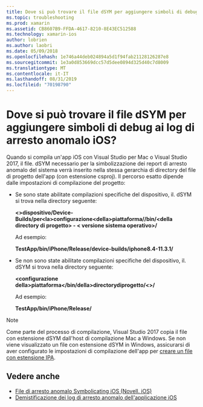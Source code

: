 ```yaml
---
title: Dove si può trovare il file dSYM per aggiungere simboli di debug ai log di arresto anomalo iOS?
ms.topic: troubleshooting
ms.prod: xamarin
ms.assetid: CB8607B9-FFDA-4617-8210-8E43EC512588
ms.technology: xamarin-ios
author: lobrien
ms.author: laobri
ms.date: 05/09/2018
ms.openlocfilehash: 1e746a44deb024894a5d1f94fab21128126287e8
ms.sourcegitcommit: 1e3a0d853669dcc57d5dee0894d325d40c7d8009
ms.translationtype: MT
ms.contentlocale: it-IT
ms.lasthandoff: 08/31/2019
ms.locfileid: "70198790"
---
```

# <a name="where-can-i-find-the-dsym-file-to-symbolicate-ios-crash-logs"></a>Dove si può trovare il file dSYM per aggiungere simboli di debug ai log di arresto anomalo iOS?

Quando si compila un'app iOS con Visual Studio per Mac o Visual Studio 2017, il file. dSYM necessario per la simbolizzazione dei report di arresto anomalo del sistema verrà inserito nella stessa gerarchia di directory del file di progetto dell'app (con estensione csproj). Il percorso esatto dipende dalle impostazioni di compilazione del progetto:

- Se sono state abilitate compilazioni specifiche del dispositivo, il. dSYM si trova nella directory seguente:

    **&lt;&gt;dispositivo/Device-Builds/per&lt;la&gt;configurazione&lt;della&gt;piattaforma//bin/&lt;della directory di progetto&gt; - &lt; versione sistema operativo&gt;/**

    Ad esempio:
  
    **TestApp/bin/iPhone/Release/device-builds/iphone8.4-11.3.1/**

- Se non sono state abilitate compilazioni specifiche del dispositivo, il. dSYM si trova nella directory seguente:

    **&lt;configurazione della&gt;piattaforma&lt;/bin/della&gt;directorydiprogetto/&lt;&gt;/**

    Ad esempio:

    **TestApp/bin/iPhone/Release/**

> [!NOTE]
> Come parte del processo di compilazione, Visual Studio 2017 copia il file con estensione dSYM dall'host di compilazione Mac a Windows. Se non viene visualizzato un file con estensione dSYM in Windows, assicurarsi di aver configurato le impostazioni di compilazione dell'app per [creare un file con estensione IPA](~/ios/deploy-test/app-distribution/ipa-support.md).

## <a name="see-also"></a>Vedere anche

- [File di arresto anomalo Symbolicating iOS (Novell. iOS)](https://www.jmillerdev.net/symbolicating-ios-crash-files-xamarin-ios/)
- [Demistificazione dei log di arresto anomalo dell'applicazione iOS](https://www.raywenderlich.com/23704/demystifying-ios-application-crash-logs)


